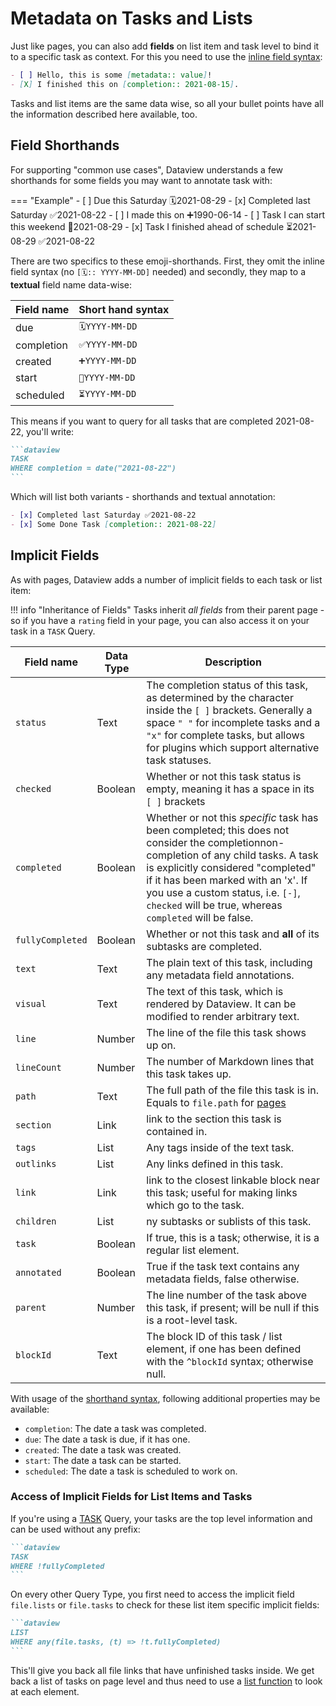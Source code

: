 # Metadata on Tasks and Lists

Just like pages, you can also add **fields** on list item and task level to bind it to a specific task as context. For this you need to use the [inline field syntax](../add-metadata/#inline-fields):

```markdown
- [ ] Hello, this is some [metadata:: value]!
- [X] I finished this on [completion:: 2021-08-15].
```

Tasks and list items are the same data wise, so all your bullet points have all the information described here available, too. 

## Field Shorthands

For supporting "common use cases", Dataview understands a few shorthands for some fields you may want to annotate task
with:

=== "Example"
    - [ ] Due this Saturday 🗓️2021-08-29
    - [x] Completed last Saturday ✅2021-08-22
    - [ ] I made this on ➕1990-06-14
    - [ ] Task I can start this weekend 🛫2021-08-29
    - [x] Task I finished ahead of schedule ⏳2021-08-29 ✅2021-08-22

There are two specifics to these emoji-shorthands. First, they omit the inline field syntax (no `[🗓️:: YYYY-MM-DD]` needed) and secondly, they map to a **textual** field name data-wise:

| Field name | Short hand syntax |
| ---------- | ----------------- |
| due | `🗓️YYYY-MM-DD` |
| completion |  `✅YYYY-MM-DD` |
| created | `➕YYYY-MM-DD` |
| start | `🛫YYYY-MM-DD` |
| scheduled | `⏳YYYY-MM-DD` |

This means if you want to query for all tasks that are completed 2021-08-22, you'll write: 

~~~markdown
```dataview
TASK
WHERE completion = date("2021-08-22")
```
~~~

Which will list both variants - shorthands and textual annotation:

```markdown
- [x] Completed last Saturday ✅2021-08-22
- [x] Some Done Task [completion:: 2021-08-22]
```

## Implicit Fields

As with pages, Dataview adds a number of implicit fields to each task or list item:

!!! info "Inheritance of Fields"
    Tasks inherit *all fields* from their parent page - so if you have a `rating` field in your page, you can also access it on your task in a `TASK` Query. 


| Field name | Data Type | Description |
| ---------- | --------- | ----------- |
| `status` |  Text | The completion status of this task, as determined by the character inside the `[ ]` brackets. Generally a space `" "` for incomplete tasks and a `"x"` for complete tasks, but allows for plugins which support alternative task statuses. |
| `checked` |  Boolean  | Whether or not this task status is empty, meaning it has a space in its `[ ]` brackets |
| `completed` |  Boolean  | Whether or not this *specific* task has been completed; this does not consider the completionnon-completion of any child tasks. A task is explicitly considered "completed" if it has been marked with an 'x'. If you use a custom status, i.e. `[-]`, `checked` will be true, whereas `completed` will be false. |
| `fullyCompleted` |  Boolean  | Whether or not this task and **all** of its subtasks are completed. |
| `text` |  Text  | The plain text of this task, including any metadata field annotations. |
| `visual` | Text | The text of this task, which is rendered by Dataview. It can be modified to render arbitrary text. |
| `line` |  Number  | The line of the file this task shows up on. |
| `lineCount` |  Number  | The number of Markdown lines that this task takes up. |
| `path` |  Text  | The full path of the file this task is in. Equals to `file.path` for [pages](./metadata-pages.md) |
| `section` | Link |  link to the section this task is contained in. |
| `tags` | List  | Any tags inside of the text task. |
| `outlinks` | List |  Any links defined in this task. |
| `link` | Link  |  link to the closest linkable block near this task; useful for making links which go to the task. |
| `children` | List  | ny subtasks or sublists of this task. |
| `task` | Boolean  | If true, this is a task; otherwise, it is a regular list element. |
| `annotated` | Boolean  | True if the task text contains any metadata fields, false otherwise. |
| `parent` | Number |  The line number of the task above this task, if present; will be null if this is a root-level task. |
| `blockId` | Text | The block ID of this task / list element, if one has been defined with the `^blockId` syntax; otherwise null. |

With usage of the [shorthand syntax](#field-shorthands), following additional properties may be available:

- `completion`: The date a task was completed.
- `due`: The date a task is due, if it has one.
- `created`: The date a task was created.
- `start`: The date a task can be started.
- `scheduled`: The date a task is scheduled to work on.

### Access of Implicit Fields for List Items and Tasks

If you're using a [TASK](../queries/query-types.md#task-queries) Query, your tasks are the top level information and can be used without any prefix:

~~~markdown
```dataview
TASK
WHERE !fullyCompleted
```
~~~

On every other Query Type, you first need to access the implicit field `file.lists` or `file.tasks` to check for these list item specific implicit fields:

~~~markdown
```dataview
LIST
WHERE any(file.tasks, (t) => !t.fullyCompleted)
```
~~~

This'll give you back all file links that have unfinished tasks inside. We get back a list of tasks on page level and thus need to use a [list function](../reference/functions.md) to look at each element. 
